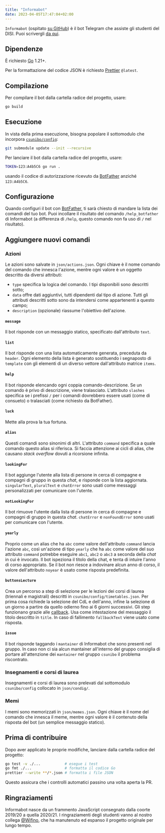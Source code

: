 ```yaml
---
title: "Informabot"
date: 2023-04-05T17:47:04+02:00
---
```


`Informabot` (ospitato [su GitHub](https://github.com/csunibo/informabot)) è il
bot Telegram che assiste gli studenti del DISI. Puoi scrivergli [da qui](https://t.me/UniboInformabot).

## Dipendenze

È richiesto [Go](https://go.dev/) 1.21+.

Per la formattazione del codice JSON è richiesto
[Prettier](https://prettier.io/) `@latest`.

## Compilazione

Per compilare il bot dalla cartella radice del progetto, usare:

```bash
go build
```

## Esecuzione

In vista della prima esecuzione, bisogna popolare il sottomodulo che incorpora
[`csunibo/config`](../infrastruttura/configurazioni/):

```bash
git submodule update --init --recursive
```

Per lanciare il bot dalla cartella radice del progetto, usare:

```bash
TOKEN=123:A4b5C6 go run .
```

usando il codice di autorizzazione ricevuto da
[BotFather](https://core.telegram.org/bots#6-botfather) anziché
`123:A4b5C6`.

## Configurazione

Quando configuri il bot con
[BotFather](https://core.telegram.org/bots#6-botfather), ti sarà chiesto di
mandare la lista dei comandi del tuo bot. Puoi incollare il risultato del
comando `/help_botfather` di Informabot (a differenza di `/help`, questo comando
non fa uso di `/` nel risultato).

## Aggiungere nuovi comandi

### Azioni

Le azioni sono salvate in `json/actions.json`. Ogni chiave è il nome comando
del comando che innesca l'azione, mentre ogni valore è un oggetto descritto da
diversi attributi:

- `type` specifica la logica del comando. I tipi disponibili sono descritti
  sotto;
- `data` offre dati aggiuntivi, tutti dipendenti dal tipo di azione. Tutti gli
  attributi descritti sotto sono da intendersi come appartenenti a questo campo;
- `description` (opzionale) riassume l'obiettivo dell'azione.

#### `message`

Il bot risponde con un messaggio statico, specificato dall'attributo `text`.

#### `list`

Il bot risponde con una lista automaticamente generata, preceduta da `header`.
Ogni elemento della lista è generato sostituendo i segnaposto di `template`
con gli elementi di un diverso vettore dall'attributo matrice `items`.

#### `help`

Il bot risponde elencando ogni coppia comando-descrizione. Se un comando è privo
di descrizione, viene tralasciato. L'attributo `slashes` specifica se i
prefissi `/` per i comandi dovrebbero essere usati (come di consueto) o
tralasciati (come richiesto da BotFather).

#### `luck`

Mette alla prova la tua fortuna.

#### `alias`

Questi comandi sono sinonimi di altri. L'attributo `command` specifica a quale
comando questo alias si riferisca. Si faccia attenzione ai cicli di alias, che
causano _stack overflow_ dovuti a ricorsione infinita.

#### `lookingFor`

Il bot aggiunge l'utente alla lista di persone in cerca di compagne e compagni
di gruppo in questa _chat_, e risponde con la lista aggiornata. `singularText`,
`pluralText` e `chatError` sono usati come messaggi personalizzati per
comunicare con l'utente.

#### `notLookingFor`

Il bot rimuove l'utente dalla lista di persone in cerca di compagne e compagni
di gruppo in questa _chat_. `chatError` e `nonFoundError` sono usati per
comunicare con l'utente.

#### `yearly`

Proprio come un alias che ha `abc` come valore dell'attributo `command` lancia
l'azione `abc`, così un'azione di tipo `yearly` che ha `abc` come valore del suo
attributo `command` potrebbe eseguire `abc1`, `abc2` o `abc3` a seconda della
_chat_ in cui è invocato. Il bot ispeziona il titolo della chat, e tenta di
intuire l'anno di corso appropriato. Se il bot non riesce a indovinare alcun
anno di corso, il valore dell'attributo `noyear` è usato come risposta
predefinita.

#### `buttonsLecture`

Crea un percorso a step di selezione per le lezioni dei corsi di laurea 
(triennali e magistrali) descritti in `csunibo/config/timetables.json`.
Per prima cosa richiede la selezione del CdL e dell'anno, infine la selezione
di un giorno a partire da quello odierno fino ai 6 giorni successivi.
Gli step funzionano grazie alle 
[callback](https://core.telegram.org/bots/api#callbackquery).
Usa come intestazione del messaggio il titolo descritto in `title`.
In caso di fallimento `fallbackText` viene usato come risposta.

#### `issue`

Il bot risponde taggando i `mantainer` di Informabot che sono presenti nel gruppo.
In caso non ci sia alcun mantainer all'interno del gruppo consiglia di portare 
all'attenzione dei `mantainer` nel gruppo `csunibo` il problema riscontrato.

### Insegnamenti e corsi di laurea

Insegnamenti e corsi di laurea sono prelevati dal sottomodulo `csunibo/config`
collocato in `json/condig/`.

### Memi

I memi sono memorizzati in `json/memes.json`. Ogni chiave è il nome del comando
che innesca il meme, mentre ogni valore è il contenuto della risposta del bot
(un semplice messaggio statico).

## Prima di contribuire

Dopo aver applicato le proprie modifiche, lanciare dalla cartella radice del
progetto:

```bash
go test -v ./...           # esegue i test
go fmt ./...               # formatta il codice Go
prettier --write **/*.json # formatta i file JSON
```

Questo assicura che i controlli automatici passino una volta aperta la PR.

## Ringraziamenti

Informabot nasce da un frammento JavaScript consegnato dalla coorte 2019/20 a
quella 2020/21. I ringraziamenti degli studenti vanno al nostro collega
[@Wifino](https://github.com/Wifino), che ha manutenuto ed espanso il progetto
originale per lungo tempo.
